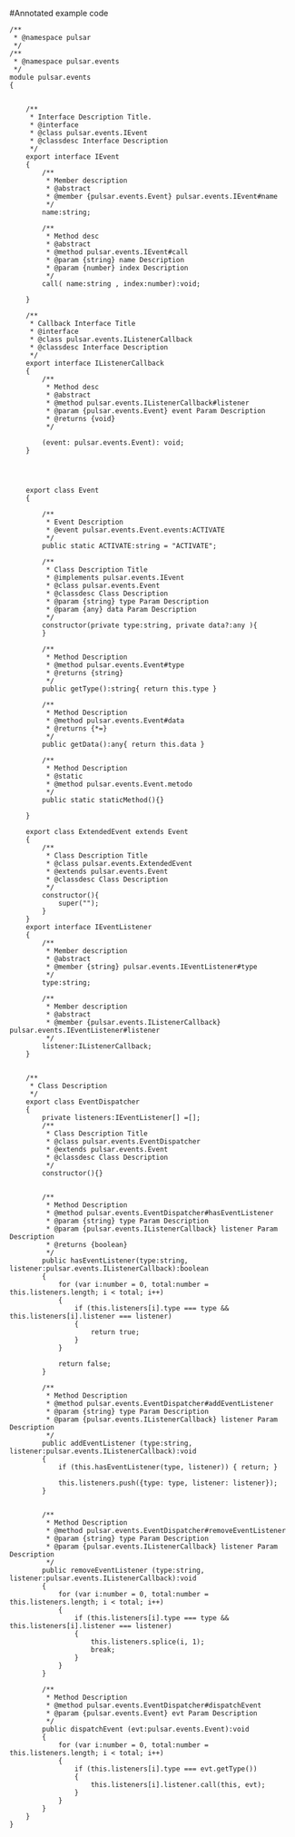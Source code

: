 #Annotated example code

	/**
	 * @namespace pulsar
	 */
	/**
	 * @namespace pulsar.events
	 */
	module pulsar.events
	{


		/**
		 * Interface Description Title.
		 * @interface
		 * @class pulsar.events.IEvent
		 * @classdesc Interface Description
		 */
		export interface IEvent
		{
			/**
			 * Member description
			 * @abstract
			 * @member {pulsar.events.Event} pulsar.events.IEvent#name
			 */
			name:string;

			/**
			 * Method desc
			 * @abstract
			 * @method pulsar.events.IEvent#call
			 * @param {string} name Description
			 * @param {number} index Description
			 */
			call( name:string , index:number):void;

		}

		/**
		 * Callback Interface Title
		 * @interface
		 * @class pulsar.events.IListenerCallback
		 * @classdesc Interface Description
		 */
		export interface IListenerCallback
		{
			/**
			 * Method desc
			 * @abstract
			 * @method pulsar.events.IListenerCallback#listener
			 * @param {pulsar.events.Event} event Param Description
			 * @returns {void}
			 */

			(event: pulsar.events.Event): void;
		}




		export class Event
		{

			/**
			 * Event Description
			 * @event pulsar.events.Event.events:ACTIVATE
			 */
			public static ACTIVATE:string = "ACTIVATE";

			/**
			 * Class Description Title
			 * @implements pulsar.events.IEvent
			 * @class pulsar.events.Event
			 * @classdesc Class Description
			 * @param {string} type Param Description
			 * @param {any} data Param Description
			 */
			constructor(private type:string, private data?:any ){
			}

			/**
			 * Method Description
			 * @method pulsar.events.Event#type
			 * @returns {string}
			 */
			public getType():string{ return this.type }

			/**
			 * Method Description
			 * @method pulsar.events.Event#data
			 * @returns {*=}
			 */
			public getData():any{ return this.data }

			/**
			 * Method Description
			 * @static
			 * @method pulsar.events.Event.metodo
			 */
			public static staticMethod(){}

		}

		export class ExtendedEvent extends Event
		{
			/**
			 * Class Description Title
			 * @class pulsar.events.ExtendedEvent
			 * @extends pulsar.events.Event
			 * @classdesc Class Description
			 */
			constructor(){
				super("");
			}
		}
		export interface IEventListener
		{
			/**
			 * Member description
			 * @abstract
			 * @member {string} pulsar.events.IEventListener#type
			 */
			type:string;

			/**
			 * Member description
			 * @abstract
			 * @member {pulsar.events.IListenerCallback} pulsar.events.IEventListener#listener
			 */
			listener:IListenerCallback;
		}


		/**
		 * Class Description
		 */
		export class EventDispatcher
		{
			private listeners:IEventListener[] =[];
			/**
			 * Class Description Title
			 * @class pulsar.events.EventDispatcher
			 * @extends pulsar.events.Event
			 * @classdesc Class Description
			 */
			constructor(){}


			/**
			 * Method Description
			 * @method pulsar.events.EventDispatcher#hasEventListener
			 * @param {string} type Param Description
			 * @param {pulsar.events.IListenerCallback} listener Param Description
			 * @returns {boolean}
			 */
			public hasEventListener(type:string, listener:pulsar.events.IListenerCallback):boolean
			{
				for (var i:number = 0, total:number = this.listeners.length; i < total; i++)
				{
					if (this.listeners[i].type === type && this.listeners[i].listener === listener)
					{
						return true;
					}
				}

				return false;
			}

			/**
			 * Method Description
			 * @method pulsar.events.EventDispatcher#addEventListener
			 * @param {string} type Param Description
			 * @param {pulsar.events.IListenerCallback} listener Param Description
			 */
			public addEventListener (type:string, listener:pulsar.events.IListenerCallback):void
			{
				if (this.hasEventListener(type, listener)) { return; }

				this.listeners.push({type: type, listener: listener});
			}


			/**
			 * Method Description
			 * @method pulsar.events.EventDispatcher#removeEventListener
			 * @param {string} type Param Description
			 * @param {pulsar.events.IListenerCallback} listener Param Description
			 */
			public removeEventListener (type:string, listener:pulsar.events.IListenerCallback):void
			{
				for (var i:number = 0, total:number = this.listeners.length; i < total; i++)
				{
					if (this.listeners[i].type === type && this.listeners[i].listener === listener)
					{
						this.listeners.splice(i, 1);
						break;
					}
				}
			}

			/**
			 * Method Description
			 * @method pulsar.events.EventDispatcher#dispatchEvent
			 * @param {pulsar.events.Event} evt Param Description
			 */
			public dispatchEvent (evt:pulsar.events.Event):void
			{
				for (var i:number = 0, total:number = this.listeners.length; i < total; i++)
				{
					if (this.listeners[i].type === evt.getType())
					{
						this.listeners[i].listener.call(this, evt);
					}
				}
			}
		}
	}